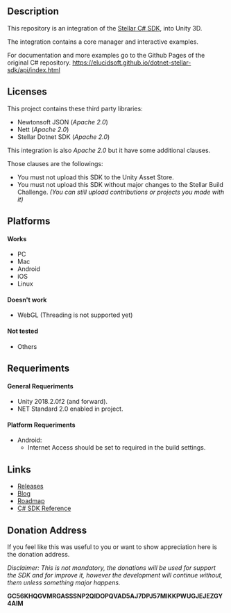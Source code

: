 Description
-
This repository is an integration of the [Stellar C# SDK](https://github.com/elucidsoft/dotnet-stellar-sdk), into Unity 3D.

The integration contains a core manager and interactive examples.

For documentation and more examples go to the Github Pages of the original C# repository.
https://elucidsoft.github.io/dotnet-stellar-sdk/api/index.html

Licenses
-
This project contains these third party libraries:
 - Newtonsoft JSON (*Apache 2.0*)
 - Nett (*Apache 2.0*)
 - Stellar Dotnet SDK (*Apache 2.0*)

This integration is also *Apache 2.0* but it have some additional clauses.

Those clauses are the followings:
- You must not upload this SDK to the Unity Asset Store.
- You must not upload this SDK without major changes to the Stellar Build Challenge.
*(You can still upload contributions or projects you made with it)*

Platforms
-
#### Works
- PC  
- Mac  
- Android
- iOS
- Linux

#### Doesn't work
 - WebGL (Threading is not supported yet) 

#### Not tested
- Others

Requeriments
-
#### General Requeriments
- Unity 2018.2.0f2 (and forward).
- NET Standard 2.0 enabled in project.

#### Platform Requeriments

- Android:  
  - Internet Access should be set to required in the build settings.

Links
-
- [Releases](https://github.com/Kirbyrawr/stellar-unity/releases)
- [Blog](https://stellaru.wordpress.com)
- [Roadmap](https://trello.com/b/z6cGpmi1/ustellar)
- [C# SDK Reference](https://elucidsoft.github.io/dotnet-stellar-sdk/api/index.html)

Donation Address
-
If you feel like this was useful to you or want to show appreciation here is the donation address.

*Disclaimer: This is not mandatory, the donations will be used for support the SDK and for improve it, however the development will continue without, them unless something major happens.*

**GC56KHQGVMRGASSSNP2QIDOPQVAD5AJ7DPJ57MIKKPWUGJEJEZGY4AIM**
